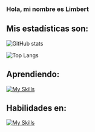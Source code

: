 ### Hola, mi nombre es Limbert ###

## Mis estadísticas son: 
![GitHub stats](https://github-readme-stats.vercel.app/api?username=LimbersMay&show_icons=true&theme=tokyonight)

![Top Langs](https://github-readme-stats.vercel.app/api/top-langs/?username=LimbersMay)

## Aprendiendo: 

[![My Skills](https://skills.thijs.gg/icons?i=js,nodejs,react)](https://skills.thijs.gg)
  
## Habilidades en:
[![My Skills](https://skills.thijs.gg/icons?i=js,nodejs)](https://skills.thijs.gg)
